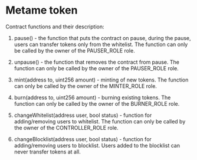 # Metame token

Contract functions and their description:

1. pause() - the function that puts the contract on pause, during the pause, users can transfer tokens only from the whitelist. The function can only be called by the owner of the PAUSER_ROLE role.

2. unpause() - the function that removes the contract from pause. The function can only be called by the owner of the PAUSER_ROLE role.

3. mint(address to, uint256 amount) - minting of new tokens. The function can only be called by the owner of the MINTER_ROLE role.

4. burn(address to, uint256 amount) - burning existing tokens. The function can only be called by the owner of the BURNER_ROLE role.

5. changeWhitelist(address user, bool status) - function for adding/removing users to whitelist. The function can only be called by the owner of the CONTROLLER_ROLE role.

6. changeBlocklist(address user, bool status) - function for adding/removing users to blocklist. Users added to the blocklist can never transfer tokens at all.
